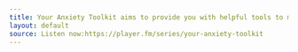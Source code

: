 ```yaml
---
title: Your Anxiety Toolkit aims to provide you with helpful tools to manage anxiety, stress and other emotions that get in the way.
layout: default
source: Listen now:https://player.fm/series/your-anxiety-toolkit
---
```

